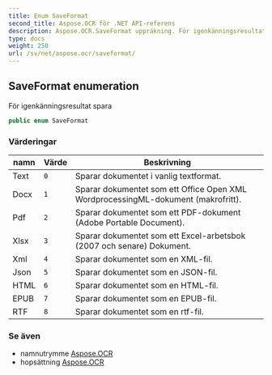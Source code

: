 ```yaml
---
title: Enum SaveFormat
second_title: Aspose.OCR för .NET API-referens
description: Aspose.OCR.SaveFormat uppräkning. För igenkänningsresultat spara
type: docs
weight: 250
url: /sv/net/aspose.ocr/saveformat/
---
```

## SaveFormat enumeration

För igenkänningsresultat spara

```csharp
public enum SaveFormat
```

### Värderingar

| namn | Värde | Beskrivning |
| --- | --- | --- |
| Text | `0` | Sparar dokumentet i vanlig textformat. |
| Docx | `1` | Sparar dokumentet som ett Office Open XML WordprocessingML-dokument (makrofritt). |
| Pdf | `2` | Sparar dokumentet som ett PDF-dokument (Adobe Portable Document). |
| Xlsx | `3` | Sparar dokumentet som ett Excel-arbetsbok (2007 och senare) Dokument. |
| Xml | `4` | Sparar dokumentet som en XML-fil. |
| Json | `5` | Sparar dokumentet som en JSON-fil. |
| HTML | `6` | Sparar dokumentet som en HTML-fil. |
| EPUB | `7` | Sparar dokumentet som en EPUB-fil. |
| RTF | `8` | Sparar dokumentet som en rtf-fil. |

### Se även

* namnutrymme [Aspose.OCR](../../aspose.ocr/)
* hopsättning [Aspose.OCR](../../)



